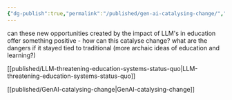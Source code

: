 ```yaml
---
{"dg-publish":true,"permalink":"/published/gen-ai-catalysing-change/","noteIcon":""}
---
```


can these new opportunities created by the impact of LLM's in education offer something positive - how can this catalyse change? what are the dangers if it stayed tied to traditional (more archaic ideas of education and learning?) 

[[published/LLM-threatening-education-systems-status-quo\|LLM-threatening-education-systems-status-quo]]

[[published/GenAI-catalysing-change\|GenAI-catalysing-change]]